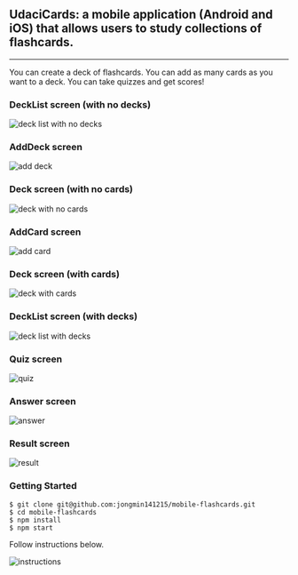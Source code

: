 ## UdaciCards: a mobile application (Android and iOS) that allows users to study collections of flashcards.
---
You can create a deck of flashcards.
You can add as many cards as you want to a deck.
You can take quizzes and get scores!


### DeckList screen (with no decks)
![deck list with no decks](/public/images/deckListWithNoDecks.png)

### AddDeck screen
![add deck](/public/images/addDeck.png)

### Deck screen (with no cards)
![deck with no cards](/public/images/deckWithNoCards.png)

### AddCard screen
![add card](/public/images/addCard.png)

### Deck screen (with cards)
![deck with cards](/public/images/deckWithCards.png)

### DeckList screen (with decks)
![deck list with decks](/public/images/deckListWithDecks.png)

### Quiz screen
![quiz](/public/images/quiz.png)

### Answer screen
![answer](/public/images/answer.png)

### Result screen
![result](/public/images/results.png)

### Getting Started

```
$ git clone git@github.com:jongmin141215/mobile-flashcards.git
$ cd mobile-flashcards
$ npm install
$ npm start
```
Follow instructions below.

![instructions](/public/images/instructions.png)
